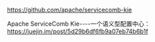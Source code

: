 https://github.com/apache/servicecomb-kie


Apache ServiceComb Kie----一个语义型配置中心：https://juejin.im/post/5d29b6df6fb9a07eb74b6b1f

